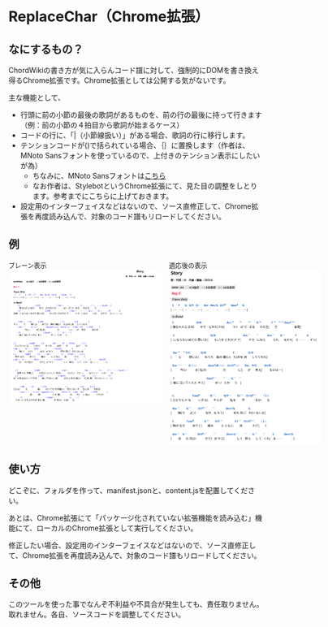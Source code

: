# ReplaceChar（Chrome拡張）

## なにするもの？

ChordWikiの書き方が気に入らんコード譜に対して、強制的にDOMを書き換え得るChrome拡張です。Chrome拡張としては公開する気がないです。

主な機能として、

- 行頭に前の小節の最後の歌詞があるものを、前の行の最後に持って行きます（例：前の小節の４拍目から歌詞が始まるケース）
- コードの行に、「|（小節線扱い）」がある場合、歌詞の行に移行します。
- テンションコードが()で括られている場合、｛｝に置換します（作者は、MNoto Sansフォントを使っているので、上付きのテンション表示にしたいが為）
  - ちなみに、MNoto Sansフォントは[こちら](https://github.com/ykwe/MNoto-Sans-alpha)
  - なお作者は、StylebotというChrome拡張にて、見た目の調整をしとります。参考までにこちらに上げておきます。
- 設定用のインターフェイスなどはないので、ソース直修正して、Chrome拡張を再度読み込んで、対象のコード譜もリロードしてください。

## 例

<div style="display: flex; gap: 16px; align-items: flex-start;">
  <div>
    <span style="font-size: 90%;">プレーン表示</span>
    <img src="sample_images/plane.png" alt="プレーン表示" style="max-width: 300px;"><br>
  </div>
  <div>
    <span style="font-size: 90%;">適応後の表示</span>
    <img src="sample_images/fixed.png" alt="適応後の表示" style="max-width: 300px;"><br>
  </div>
</div>

## 使い方

どこぞに、フォルダを作って、manifest.jsonと、content.jsを配置してください。

あとは、Chrome拡張にて「パッケージ化されていない拡張機能を読み込む」機能にて、ローカルのChrome拡張として実行してください。

修正したい場合、設定用のインターフェイスなどはないので、ソース直修正して、Chrome拡張を再度読み込んで、対象のコード譜もリロードしてください。

## その他

このツールを使った事でなんぞ不利益や不具合が発生しても、責任取りません。取れません。各自、ソースコードを調整してください。
